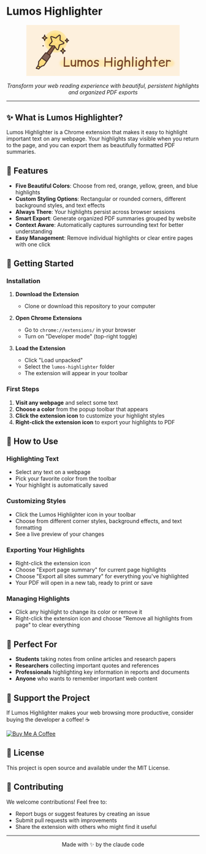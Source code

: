 # Lumos Highlighter

<p align="center">
  <img src="assets/images/large-banner.png" alt="Lumos Highlighter" width="400">
</p>

<p align="center">
  <em>Transform your web reading experience with beautiful, persistent highlights and organized PDF exports</em>
</p>

---

## ✨ What is Lumos Highlighter?

Lumos Highlighter is a Chrome extension that makes it easy to highlight important text on any webpage. Your highlights stay visible when you return to the page, and you can export them as beautifully formatted PDF summaries.

## 🎨 Features

- **Five Beautiful Colors**: Choose from red, orange, yellow, green, and blue highlights
- **Custom Styling Options**: Rectangular or rounded corners, different background styles, and text effects
- **Always There**: Your highlights persist across browser sessions
- **Smart Export**: Generate organized PDF summaries grouped by website
- **Context Aware**: Automatically captures surrounding text for better understanding
- **Easy Management**: Remove individual highlights or clear entire pages with one click

## 🚀 Getting Started

### Installation

1. **Download the Extension**
   - Clone or download this repository to your computer

2. **Open Chrome Extensions**
   - Go to `chrome://extensions/` in your browser
   - Turn on "Developer mode" (top-right toggle)

3. **Load the Extension**
   - Click "Load unpacked"
   - Select the `lumos-highlighter` folder
   - The extension will appear in your toolbar

### First Steps

1. **Visit any webpage** and select some text
2. **Choose a color** from the popup toolbar that appears
3. **Click the extension icon** to customize your highlight styles
4. **Right-click the extension icon** to export your highlights to PDF

## 📖 How to Use

### Highlighting Text
- Select any text on a webpage
- Pick your favorite color from the toolbar
- Your highlight is automatically saved

### Customizing Styles
- Click the Lumos Highlighter icon in your toolbar
- Choose from different corner styles, background effects, and text formatting
- See a live preview of your changes

### Exporting Your Highlights
- Right-click the extension icon
- Choose "Export page summary" for current page highlights
- Choose "Export all sites summary" for everything you've highlighted
- Your PDF will open in a new tab, ready to print or save

### Managing Highlights
- Click any highlight to change its color or remove it
- Right-click the extension icon and choose "Remove all highlights from page" to clear everything

## 🎯 Perfect For

- **Students** taking notes from online articles and research papers
- **Researchers** collecting important quotes and references
- **Professionals** highlighting key information in reports and documents
- **Anyone** who wants to remember important web content

## 💝 Support the Project

If Lumos Highlighter makes your web browsing more productive, consider buying the developer a coffee! ☕

[![Buy Me A Coffee](https://img.shields.io/badge/Buy%20Me%20A%20Coffee-Support%20Development-yellow?style=for-the-badge&logo=buy-me-a-coffee)](https://coff.ee/weiyudev)

## 📄 License

This project is open source and available under the MIT License.

## 🤝 Contributing

We welcome contributions! Feel free to:
- Report bugs or suggest features by creating an issue
- Submit pull requests with improvements
- Share the extension with others who might find it useful

---

<p align="center">
  Made with ✨ by the claude code
</p>
